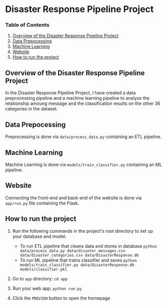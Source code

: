 # Disaster Response Pipeline Project

### Table of Contents

1. [Overview of the Disaster Response Pipeline Project](#Overview)
2. [Data Prepocessing](#Preprocess)
3. [Machine Learning](#Learning)
4. [Website](#Website)
5. [How to run the project](#Intrucdition)

## Overview of the Disaster Response Pipeline Project <a name="Overview"></a>

In the Disaster Response Pipeline Project, I have created a data preprocessing pipeline and a machine learning pipeline to analyze the relationship amoung message and the classification results on the other 36 categories in the dataset.

## Data Prepocessing<a name="Preprocess"></a>

Preprocessing is done via ```data/process_data.py```  containing an ETL pipeline. 

## Machine Learning <a name="Learning"></a>

Machine Learning is done via ```models/train_classifier.py```  containing an ML pipeline.

## Website<a name="Website"></a>

Connecting the front-end and back-end of the website is done via ```app/run.py``` file containing the Flask.

## How to run the project<a name="Instructions"></a>

1. Run the following commands in the project's root directory to set up your database and model.

    - To run ETL pipeline that cleans data and stores in database
        `python data/process_data.py data/disaster_messages.csv data/disaster_categories.csv data/DisasterResponse.db`
    - To run ML pipeline that trains classifier and saves
        `python models/train_classifier.py data/DisasterResponse.db models/classifier.pkl`

2. Go to `app` directory: `cd app`

3. Run your web app: `python run.py`

4. Click the `PREVIEW` button to open the homepage
